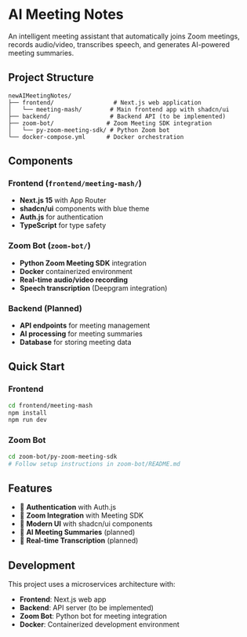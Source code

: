 # AI Meeting Notes

An intelligent meeting assistant that automatically joins Zoom meetings, records audio/video, transcribes speech, and generates AI-powered meeting summaries.

## Project Structure

```
newAIMeetingNotes/
├── frontend/                 # Next.js web application
│   └── meeting-mash/        # Main frontend app with shadcn/ui
├── backend/                 # Backend API (to be implemented)
├── zoom-bot/               # Zoom Meeting SDK integration
│   └── py-zoom-meeting-sdk/ # Python Zoom bot
└── docker-compose.yml      # Docker orchestration
```

## Components

### Frontend (`frontend/meeting-mash/`)

- **Next.js 15** with App Router
- **shadcn/ui** components with blue theme
- **Auth.js** for authentication
- **TypeScript** for type safety

### Zoom Bot (`zoom-bot/`)

- **Python Zoom Meeting SDK** integration
- **Docker** containerized environment
- **Real-time audio/video recording**
- **Speech transcription** (Deepgram integration)

### Backend (Planned)

- **API endpoints** for meeting management
- **AI processing** for meeting summaries
- **Database** for storing meeting data

## Quick Start

### Frontend

```bash
cd frontend/meeting-mash
npm install
npm run dev
```

### Zoom Bot

```bash
cd zoom-bot/py-zoom-meeting-sdk
# Follow setup instructions in zoom-bot/README.md
```

## Features

- 🔐 **Authentication** with Auth.js
- 🎥 **Zoom Integration** with Meeting SDK
- 🎨 **Modern UI** with shadcn/ui components
- 📝 **AI Meeting Summaries** (planned)
- 🔄 **Real-time Transcription** (planned)

## Development

This project uses a microservices architecture with:

- **Frontend**: Next.js web app
- **Backend**: API server (to be implemented)
- **Zoom Bot**: Python bot for meeting integration
- **Docker**: Containerized development environment
